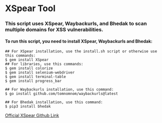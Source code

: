 # XSpear Tool

### This script uses XSpear, Waybackurls, and Bhedak to scan multiple domains for XSS vulnerabilities.

#### To run this script, you need to install XSpear, Waybackurls and Bhedak:
```
## For XSpear installation, use the install.sh script or otherwise use this commands:
$ gem install XSpear
## For libraries, use this commands:
$ gem install colorize
$ gem install selenium-webdriver
$ gem install terminal-table
$ gem install progress_bar

## For Waybackurls installation, use this command:
$ go install github.com/tomnomnom/waybackurls@latest

## For Bhedak installation, use this command:
$ pip3 install bhedak
```

<a href="https://github.com/hahwul/XSpear">Official XSpear Github Link</a>
